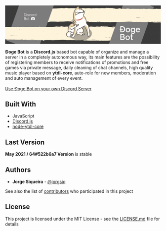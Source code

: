 ![](header-anim.gif)

**Đoge Bot** is a **Discord.js** based bot capable of organize and manage a server in a completely autonomous way, its main features are the possibility of registering members to receive notifications of promotions and free games via private message, daily cleaning of chat channels, high quality music player based on **ytdl-core**, auto-role for new members, moderation and auto management of every event.
<br><br><a target="_blank" href="https://discord.com/oauth2/authorize?client_id=826073829302206525&scope=bot&permissions=842263608">Use Đoge Bot on your own Discord Server</a>

## Built With
* JavaScript
* [Discord.js](https://github.com/discordjs/discord.js)
* [node-ytdl-core](https://github.com/fent/node-ytdl-core)

## Last Version

**May 2021 / 64#522b6a7 Version** is stable

## Authors
* **Jorge Siqueira** - [@jorgsiq](https://github.com/jorgsiq)

See also the list of [contributors](https://github.com/jorgsiq/saicc-website/graphs/contributors) who participated in this project

## License

This project is licensed under the MIT License - see the [LICENSE.md](LICENSE.md) file for details


